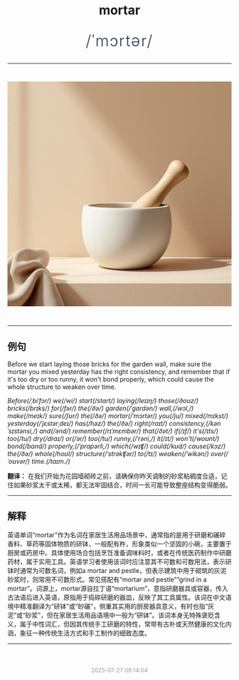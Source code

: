 <div align="center">

# mortar

<div style="margin: 30px 0;">
<h1 style="font-size: 2.5em; font-weight: 300; letter-spacing: 2px; margin: 0; color: #2c3e50;">
/ˈmɔrtər/
</h1>
</div>

</div>

---

<div align="center" style="margin: 40px 0;">

![mortar](images/mortar.png)

</div>

---

## 例句

Before we start laying those bricks for the garden wall, make sure the mortar you mixed yesterday has the right consistency, and remember that if it's too dry or too runny, it won't bond properly, which could cause the whole structure to weaken over time.

*Before(/ˌbiˈfɔr/) we(/wi/) start(/stɑrt/) laying(/leɪɪŋ/) those(/ðoʊz/) bricks(/brɪks/) for(/fər/) the(/ðə/) garden(/ˈgɑrdən/) wall,(/wɔl,/) make(/meɪk/) sure(/ʃʊr/) the(/ðə/) mortar(/ˈmɔrtər/) you(/ju/) mixed(/mɪkst/) yesterday(/ˈjɛstərˌdeɪ/) has(/həz/) the(/ðə/) right(/raɪt/) consistency,(/kənˈsɪstənsi,/) and(/ənd/) remember(/rɪˈmɛmbər/) that(/ðət/) if(/ɪf/) it's(/ɪts/) too(/tu/) dry(/draɪ/) or(/ər/) too(/tu/) runny,(/ˈrəni,/) it(/ɪt/) won't(/woʊnt/) bond(/bɑnd/) properly,(/ˈprɑpərli,/) which(/wɪʧ/) could(/kʊd/) cause(/kɔz/) the(/ðə/) whole(/hoʊl/) structure(/ˈstrəkʧər/) to(/tɪ/) weaken(/ˈwikən/) over(/ˈoʊvər/) time.(/taɪm./)*

**翻译：** 在我们开始为花园墙砌砖之前，请确保你昨天调制的砂浆粘稠度合适，记住如果砂浆太干或太稀，都无法牢固结合，时间一长可能导致整座结构变得脆弱。

---

## 解释

英语单词“mortar”作为名词在家居生活用品场景中，通常指的是用于研磨和碾碎香料、草药等固体物质的研钵，一般配有杵，形象类似一个坚固的小碗，主要置于厨房或药房中。具体使用场合包括烹饪准备调味料时，或者在传统医药制作中研磨药材，属于实用工具。英语学习者使用该词时应注意其不可数和可数用法，表示研钵时通常为可数名词，例如a mortar and pestle，但表示建筑中用于砌筑的灰泥砂浆时，则常用不可数形式。常见搭配有“mortar and pestle”“grind in a mortar”。词源上，mortar源自拉丁语“mortarium”，意指研磨器具或容器，传入古法语后进入英语，原指用于捣碎研磨的器皿，反映了其工具属性。该词在中文语境中精准翻译为“研钵”或“砂碾”，侧重其实用的厨房器具意义，有时也指“灰泥”或“砂浆”，但在家居生活用品语境中一般为“研钵”。该词本身无特殊褒贬含义，属于中性词汇，但因其传统手工研磨的特性，常带有古朴或天然健康的文化内涵，象征一种传统生活方式和手工制作的细致态度。


---

<div align="center" style="margin-top: 50px;">
<small style="color: #999; font-size: 0.9em;">2025-07-27 09:14:04</small>
</div>
